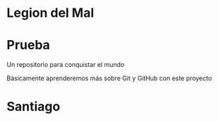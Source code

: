 # Legion del Mal
# Prueba
Un repositorio para conquistar el mundo

Básicamente aprenderemos más sobre Git y GitHub con este proyecto

# Santiago
